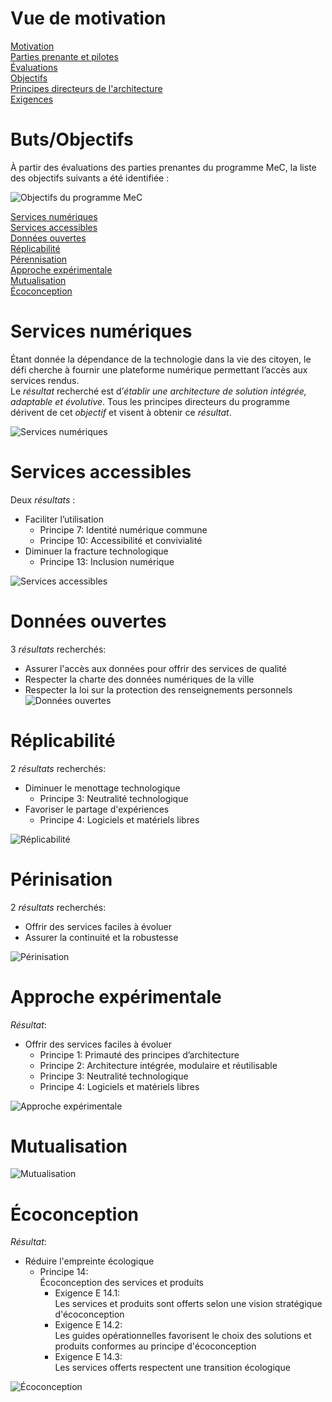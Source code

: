 # Vue de motivation
[Motivation](Readme.md)  
[Parties prenante et pilotes](Stakeholders.md)  
[Évaluations](Assessments.md)  
[Objectifs](Goals.md)  
[Principes directeurs de l'architecture](Principes.md)  
[Exigences](Requirements.md)    
# Buts/Objectifs
À partir des évaluations des parties prenantes du programme MeC, la liste des objectifs suivants a été identifiée :

![Objectifs du programme MeC](Images/Goals.png)  

[Services numériques](#digital-services)  
[Services accessibles](#accessible-services)  
[Données ouvertes](#open-data)  
[Réplicabilité](#replicability)  
[Pérennisation](#sustainability)  
[Approche expérimentale](#experimentation)  
[Mutualisation](#pooling)  
[Écoconception](#eco-design)  

<a id='digital-services' class='anchor' aria-hidden='true'/>  

# Services numériques  
Étant donnée la dépendance de la technologie dans la vie des citoyen, le défi cherche à fournir une plateforme numérique permettant l’accès aux services rendus.  
Le *résultat* recherché est d’*établir une architecture de solution intégrée, adaptable et évolutive*. Tous les principes directeurs du programme dérivent de cet *objectif* et visent à obtenir ce *résultat*.

![Services numériques](Images/Goal%20-%20Services%20Num%C3%A9riques.png)  
<a id='accessible-services' class='anchor' aria-hidden='true'/>  

# Services accessibles  
Deux *résultats* :  
-	Faciliter l’utilisation
    - Principe 7: Identité numérique commune
    - Principe 10: Accessibilité et convivialité
-	Diminuer la fracture technologique
    - Principe 13: Inclusion numérique

![Services accessibles](Images/Services%20Accessibles.png)
<a id='open-data' class='anchor' aria-hidden='true'/>  

# Données ouvertes  
3 *résultats* recherchés:  
- Assurer l'accès aux données pour offrir des services de qualité
- Respecter la charte des données numériques de la ville
- Respecter la loi sur la protection des renseignements personnels
![Données ouvertes](Images/Donnees%20ouvertes.png)
<a id='replicability' class='anchor' aria-hidden='true'/>  

# Réplicabilité 
2 *résultats* recherchés:
-	Diminuer le menottage technologique
    -	Principe 3: Neutralité technologique
-	Favoriser le partage d'expériences
    -	Principe 4: Logiciels et matériels libres

![Réplicabilité](Images/Replicabilite.png)
<a id='sustainability' class='anchor' aria-hidden='true'/>  

# Périnisation 
2 *résultats* recherchés:
- Offrir des services faciles à évoluer
- Assurer la continuité et la robustesse

![Périnisation](Images/Perinisation.png)
<a id='experimentation' class='anchor' aria-hidden='true'/>  

# Approche expérimentale 
*Résultat*:
- Offrir des services faciles à évoluer
    - Principe 1: Primauté des principes d’architecture
    - Principe 2: Architecture intégrée, modulaire et réutilisable
    - Principe 3: Neutralité technologique
    - Principe 4: Logiciels et matériels libres

![Approche expérimentale](Images/Approche%20experimentale.png)
<a id='pooling' class='anchor' aria-hidden='true'/>  

# Mutualisation 

![Mutualisation](Images/Mutualisation.png)
<a id='eco-design' class='anchor' aria-hidden='true'/>  

# Écoconception 
*Résultat*:
- Réduire l'empreinte écologique
    - Principe 14:  
    Écoconception des services et produits
        - Exigence E 14.1:  
        Les services et produits sont offerts selon une vision stratégique d'écoconception
        - Exigence E 14.2:  
        Les guides opérationnelles favorisent le choix des solutions et produits conformes au principe d'écoconception
        - Exigence E 14.3:  
        Les services offerts respectent une transition écologique

![Écoconception](Images/Ecoconception.png)
